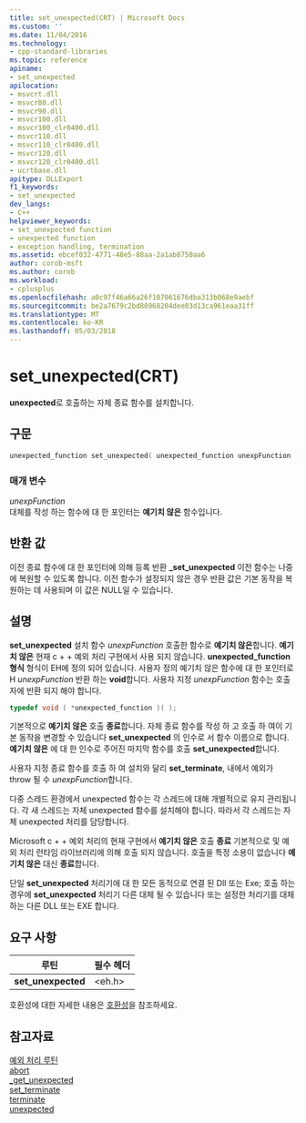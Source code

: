 ```yaml
---
title: set_unexpected(CRT) | Microsoft Docs
ms.custom: ''
ms.date: 11/04/2016
ms.technology:
- cpp-standard-libraries
ms.topic: reference
apiname:
- set_unexpected
apilocation:
- msvcrt.dll
- msvcr80.dll
- msvcr90.dll
- msvcr100.dll
- msvcr100_clr0400.dll
- msvcr110.dll
- msvcr110_clr0400.dll
- msvcr120.dll
- msvcr120_clr0400.dll
- ucrtbase.dll
apitype: DLLExport
f1_keywords:
- set_unexpected
dev_langs:
- C++
helpviewer_keywords:
- set_unexpected function
- unexpected function
- exception handling, termination
ms.assetid: ebcef032-4771-48e5-88aa-2a1ab8750aa6
author: corob-msft
ms.author: corob
ms.workload:
- cplusplus
ms.openlocfilehash: a0c97f46a66a26f107061676dba313b068e9aebf
ms.sourcegitcommit: be2a7679c2bd80968204dee03d13ca961eaa31ff
ms.translationtype: MT
ms.contentlocale: ko-KR
ms.lasthandoff: 05/03/2018
---
```

# <a name="setunexpected-crt"></a>set_unexpected(CRT)

**unexpected**로 호출하는 자체 종료 함수를 설치합니다.

## <a name="syntax"></a>구문

```cpp
unexpected_function set_unexpected( unexpected_function unexpFunction );
```

### <a name="parameters"></a>매개 변수

*unexpFunction*<br/>
대체를 작성 하는 함수에 대 한 포인터는 **예기치 않은** 함수입니다.

## <a name="return-value"></a>반환 값

이전 종료 함수에 대 한 포인터에 의해 등록 반환 **_set_unexpected** 이전 함수는 나중에 복원할 수 있도록 합니다. 이전 함수가 설정되지 않은 경우 반환 값은 기본 동작을 복원하는 데 사용되며 이 값은 NULL일 수 있습니다.

## <a name="remarks"></a>설명

**set_unexpected** 설치 함수 *unexpFunction* 호출한 함수로 **예기치 않은**합니다. **예기치 않은** 현재 c + + 예외 처리 구현에서 사용 되지 않습니다. **unexpected_function 형식** 형식이 EH에 정의 되어 있습니다. 사용자 정의 예기치 않은 함수에 대 한 포인터로 H *unexpFunction* 반환 하는 **void**합니다. 사용자 지정 *unexpFunction* 함수는 호출자에 반환 되지 해야 합니다.

```cpp
typedef void ( *unexpected_function )( );
```

기본적으로 **예기치 않은** 호출 **종료**합니다. 자체 종료 함수를 작성 하 고 호출 하 여이 기본 동작을 변경할 수 있습니다 **set_unexpected** 의 인수로 서 함수 이름으로 합니다. **예기치 않은** 에 대 한 인수로 주어진 마지막 함수를 호출 **set_unexpected**합니다.

사용자 지정 종료 함수를 호출 하 여 설치와 달리 **set_terminate**, 내에서 예외가 throw 될 수 *unexpFunction*합니다.

다중 스레드 환경에서 unexpected 함수는 각 스레드에 대해 개별적으로 유지 관리됩니다. 각 새 스레드는 자체 unexpected 함수를 설치해야 합니다. 따라서 각 스레드는 자체 unexpected 처리를 담당합니다.

Microsoft c + + 예외 처리의 현재 구현에서 **예기치 않은** 호출 **종료** 기본적으로 및 예외 처리 런타임 라이브러리에 의해 호출 되지 않습니다. 호출을 특정 소용이 없습니다 **예기치 않은** 대신 **종료**합니다.

단일 **set_unexpected** 처리기에 대 한 모든 동적으로 연결 된 Dll 또는 Exe; 호출 하는 경우에 **set_unexpected** 처리기 다른 대체 될 수 있습니다 또는 설정한 처리기를 대체 하는 다른 DLL 또는 EXE 합니다.

## <a name="requirements"></a>요구 사항

|루틴|필수 헤더|
|-------------|---------------------|
|**set_unexpected**|\<eh.h>|

호환성에 대한 자세한 내용은 [호환성](../../c-runtime-library/compatibility.md)을 참조하세요.

## <a name="see-also"></a>참고자료

[예외 처리 루틴](../../c-runtime-library/exception-handling-routines.md)<br/>
[abort](abort.md)<br/>
[_get_unexpected](get-unexpected.md)<br/>
[set_terminate](set-terminate-crt.md)<br/>
[terminate](terminate-crt.md)<br/>
[unexpected](unexpected-crt.md)<br/>
